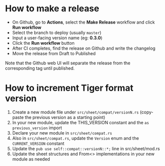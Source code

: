 # How to make a release

- On Github, go to **Actions**, select the **Make Release** workflow and click **Run workflow**
- Select the branch to deploy (usually `master`)
- Input a user-facing version name (eg: **0.3.0**)
- Click the **Run workflow** button
- After CI completes, find the release on Github and write the changelog
- Move the release from Draft to Published

Note that the Github web UI will separate the release from the corresponding tag until published.

# How to increment Tiger format version

1. Create a new module file under `src/sheet/compat/versionN.rs` (copy-paste the previous version as a starting point)
2. In your new module, update the THIS_VERSION constant and the `as previous_version` import
3. Declare your new module in `src/sheet/compat.rs`
4. Also in `src/sheet/compat.rs`, update the `Version` enum and the `CURRENT_VERSION` constant
5. Update the `pub use self::compat::versionN::*;` line in src/sheet/mod.rs
6. Update the sheet structures and From<> implementations in your new module as needed
